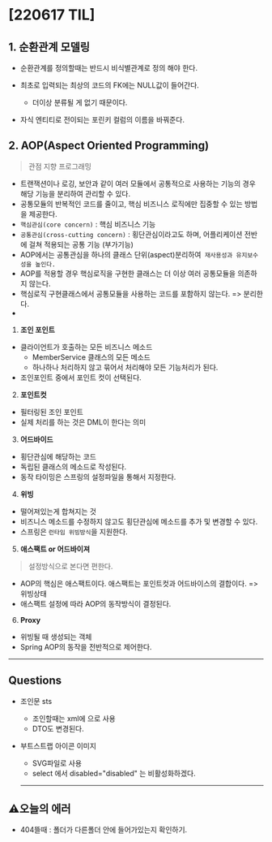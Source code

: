 # [220617 TIL]

## 1. 순환관계 모델링

* 순환관계를 정의할때는 반드시 비식별관계로 정의 해야 한다. 
* 최초로 입력되는 최상의 코드의 FK에는 NULL값이 들어간다.
  * 더이상 분류될 게 없기 때문이다.

* 자식 엔티티로 전이되는 포린키 컬럼의 이름을 바꿔준다.



## 2. AOP(Aspect Oriented Programming)

> 관점 지향 프로그래밍

* 트랜잭션이나 로깅, 보안과 같이 여러 모듈에서 공통적으로 사용하는 기능의 경우 해당 기능을 분리하여 관리할 수 있다.
* 공통모듈의 반복적인 코드를 줄이고, 핵심 비즈니스 로직에만 집중할 수 있는 방법을 제공한다.
* `핵심관심(core concern)` : 핵심 비즈니스 기능
* `공통관심(cross-cutting concern)` : 횡단관심이라고도 하며, 어플리케이션 전반에 걸쳐 적용되는 공통 기능 (부가기능)
* AOP에서는 공통관심을 하나의 클래스 단위(aspect)분리하여` 재사용성과 유지보수성을 높인다.`
* AOP를 적용할 경우 핵심로직을 구현한 클래스는 더 이상 여러 공통모듈을 의존하지 않는다.
* 핵심로직 구현클래스에서 공통모듈을 사용하는 코드를 포함하지 않는다.  => 분리한다.
* 

1. **조인 포인트**

* 클라이언트가 호출하는 모든 비즈니스 메소드
  * MemberService 클래스의 모든 메소드
  * 하나하나 처리하지 않고 묶어서 처리해야 모든 기능처리가 된다.
* 조인포인트 중에서 포인트 컷이 선택된다.

2.  **포인트컷**

* 필터링된 조인 포인트
* 실제 처리를 하는 것은 DML이 한다는 의미

3.  **어드바이드**

* 횡단관심에 해당하는 코드
* 독립된 클래스의 메소드로 작성된다.
* 동작 타이밍은 스프링의 설정파일을 통해서 지정한다.

4. **위빙**

* 떨어져있는게 합쳐지는 것
* 비즈니스 메소드를 수정하지 않고도 횡단관심에 메소드를 추가 및 변경할 수 있다.
* 스프링은 `런타임 위빙방식`을 지원한다.

5. **애스팩트 or 어드바이져**

> 설정방식으로 본다면 편한다.

* AOP의 핵심은 애스팩트이다. 애스팩트는 포인트컷과 어드바이스의 결합이다. => 위빙상태
* 애스팩트 설정에 따라 AOP의 동작방식이 결정된다.

6. **Proxy** 

* 위빙될 때 생성되는 객체
* Spring AOP의 동작을 전반적으로 제어한다.



---

## Questions

* 조인문 sts

  * 조인할때는 xml에 <resultMap>으로 사용
  * DTO도 변경된다.
  
* 부트스트랩 아이콘 이미지

  * SVG파일로 사용
  * select 에서 disabled="disabled" 는 비활성화하겠다.
  
  ---

## :warning:오늘의 에러

* 404뜰때 : 폴더가 다른폴더 안에 들어가있는지 확인하기.
